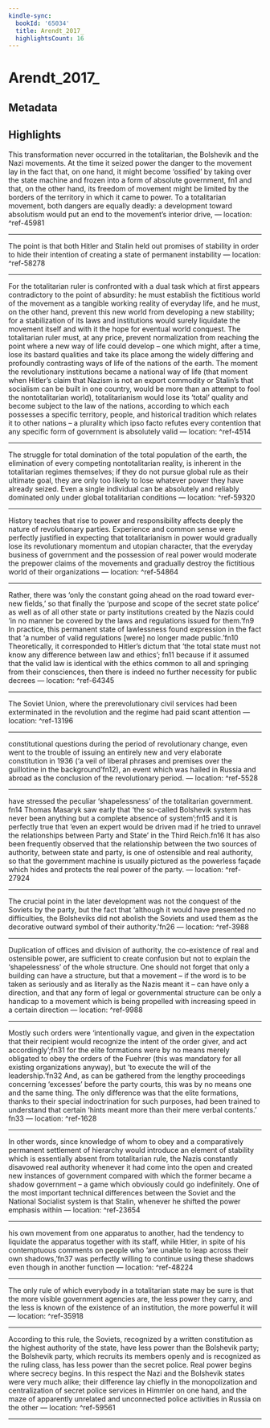 ```yaml
---
kindle-sync:
  bookId: '65034'
  title: Arendt_2017_
  highlightsCount: 16
---
```

# Arendt_2017_
## Metadata


## Highlights
This transformation never occurred in the totalitarian, the Bolshevik and the Nazi movements. At the time it seized power the danger to the movement lay in the fact that, on one hand, it might become ‘ossified’ by taking over the state machine and frozen into a form of absolute government, fn1 and that, on the other hand, its freedom of movement might be limited by the borders of the territory in which it came to power. To a totalitarian movement, both dangers are equally deadly: a development toward absolutism would put an end to the movement’s interior drive, — location: []() ^ref-45981

---
The point is that both Hitler and Stalin held out promises of stability in order to hide their intention of creating a state of permanent instability — location: []() ^ref-58278

---
For the totalitarian ruler is confronted with a dual task which at first appears contradictory to the point of absurdity: he must establish the fictitious world of the movement as a tangible working reality of everyday life, and he must, on the other hand, prevent this new world from developing a new stability; for a stabilization of its laws and institutions would surely liquidate the movement itself and with it the hope for eventual world conquest. The totalitarian ruler must, at any price, prevent normalization from reaching the point where a new way of life could develop – one which might, after a time, lose its bastard qualities and take its place among the widely differing and profoundly contrasting ways of life of the nations of the earth. The moment the revolutionary institutions became a national way of life (that moment when Hitler’s claim that Nazism is not an export commodity or Stalin’s that socialism can be built in one country, would be more than an attempt to fool the nontotalitarian world), totalitarianism would lose its ‘total’ quality and become subject to the law of the nations, according to which each possesses a specific territory, people, and historical tradition which relates it to other nations – a plurality which ipso facto refutes every contention that any specific form of government is absolutely valid — location: []() ^ref-4514

---
The struggle for total domination of the total population of the earth, the elimination of every competing nontotalitarian reality, is inherent in the totalitarian regimes themselves; if they do not pursue global rule as their ultimate goal, they are only too likely to lose whatever power they have already seized. Even a single individual can be absolutely and reliably dominated only under global totalitarian conditions — location: []() ^ref-59320

---
History teaches that rise to power and responsibility affects deeply the nature of revolutionary parties. Experience and common sense were perfectly justified in expecting that totalitarianism in power would gradually lose its revolutionary momentum and utopian character, that the everyday business of government and the possession of real power would moderate the prepower claims of the movements and gradually destroy the fictitious world of their organizations — location: []() ^ref-54864

---
Rather, there was ‘only the constant going ahead on the road toward ever-new fields,’ so that finally the ‘purpose and scope of the secret state police’ as well as of all other state or party institutions created by the Nazis could ‘in no manner be covered by the laws and regulations issued for them.’fn9 In practice, this permanent state of lawlessness found expression in the fact that ‘a number of valid regulations [were] no longer made public.’fn10 Theoretically, it corresponded to Hitler’s dictum that ‘the total state must not know any difference between law and ethics’; fn11 because if it assumed that the valid law is identical with the ethics common to all and springing from their consciences, then there is indeed no further necessity for public decrees — location: []() ^ref-64345

---
The Soviet Union, where the prerevolutionary civil services had been exterminated in the revolution and the regime had paid scant attention — location: []() ^ref-13196

---
constitutional questions during the period of revolutionary change, even went to the trouble of issuing an entirely new and very elaborate constitution in 1936 (‘a veil of liberal phrases and premises over the guillotine in the background’fn12), an event which was hailed in Russia and abroad as the conclusion of the revolutionary period. — location: []() ^ref-5528

---
have stressed the peculiar ‘shapelessness’ of the totalitarian government. fn14 Thomas Masaryk saw early that ‘the so-called Bolshevik system has never been anything but a complete absence of system’;fn15 and it is perfectly true that ‘even an expert would be driven mad if he tried to unravel the relationships between Party and State’ in the Third Reich.fn16 It has also been frequently observed that the relationship between the two sources of authority, between state and party, is one of ostensible and real authority, so that the government machine is usually pictured as the powerless façade which hides and protects the real power of the party. — location: []() ^ref-27924

---
The crucial point in the later development was not the conquest of the Soviets by the party, but the fact that ‘although it would have presented no difficulties, the Bolsheviks did not abolish the Soviets and used them as the decorative outward symbol of their authority.’fn26 — location: []() ^ref-3988

---
Duplication of offices and division of authority, the co-existence of real and ostensible power, are sufficient to create confusion but not to explain the ‘shapelessness’ of the whole structure. One should not forget that only a building can have a structure, but that a movement – if the word is to be taken as seriously and as literally as the Nazis meant it – can have only a direction, and that any form of legal or governmental structure can be only a handicap to a movement which is being propelled with increasing speed in a certain direction — location: []() ^ref-9988

---
Mostly such orders were ‘intentionally vague, and given in the expectation that their recipient would recognize the intent of the order giver, and act accordingly’;fn31 for the elite formations were by no means merely obligated to obey the orders of the Fuehrer (this was mandatory for all existing organizations anyway), but ‘to execute the will of the leadership.’fn32 And, as can be gathered from the lengthy proceedings concerning ‘excesses’ before the party courts, this was by no means one and the same thing. The only difference was that the elite formations, thanks to their special indoctrination for such purposes, had been trained to understand that certain ‘hints meant more than their mere verbal contents.’ fn33 — location: []() ^ref-1628

---
In other words, since knowledge of whom to obey and a comparatively permanent settlement of hierarchy would introduce an element of stability which is essentially absent from totalitarian rule, the Nazis constantly disavowed real authority whenever it had come into the open and created new instances of government compared with which the former became a shadow government – a game which obviously could go indefinitely. One of the most important technical differences between the Soviet and the National Socialist system is that Stalin, whenever he shifted the power emphasis within — location: []() ^ref-23654

---
his own movement from one apparatus to another, had the tendency to liquidate the apparatus together with its staff, while Hitler, in spite of his contemptuous comments on people who ‘are unable to leap across their own shadows,’fn37 was perfectly willing to continue using these shadows even though in another function — location: []() ^ref-48224

---
The only rule of which everybody in a totalitarian state may be sure is that the more visible government agencies are, the less power they carry, and the less is known of the existence of an institution, the more powerful it will — location: []() ^ref-35918

---
According to this rule, the Soviets, recognized by a written constitution as the highest authority of the state, have less power than the Bolshevik party; the Bolshevik party, which recruits its members openly and is recognized as the ruling class, has less power than the secret police. Real power begins where secrecy begins. In this respect the Nazi and the Bolshevik states were very much alike; their difference lay chiefly in the monopolization and centralization of secret police services in Himmler on one hand, and the maze of apparently unrelated and unconnected police activities in Russia on the other — location: []() ^ref-59561

---
